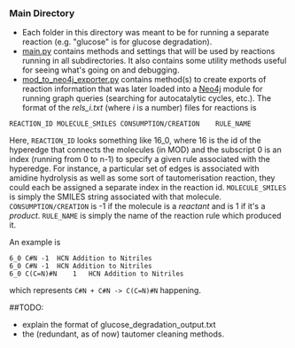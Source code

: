 ### Main Directory
* Each folder in this directory was meant to be for running a separate reaction (e.g. "glucose" is for glucose degradation).
* [main.py](main.py) contains methods and settings that will be used by reactions running in all subdirectories. It also contains some utility methods useful for seeing what's going on and debugging.
* [mod_to_neo4j_exporter.py](mod_to_neo4j_exporter.py) contains method(s) to create exports of reaction information that was later loaded into a [Neo4j](https://neo4j.com/) module for running graph queries (searching for autocatalytic cycles, etc.). The format of the *rels_i.txt* (where *i* is a number) files for reactions is
```
REACTION_ID MOLECULE_SMILES CONSUMPTION/CREATION    RULE_NAME
```
Here, ```REACTION_ID``` looks something like 16_0, where 16 is the id of the hyperedge that connects the molecules (in MOD) and the subscript 0 is an index (running from 0 to n-1) to specify a given rule associated with the hyperedge. For instance, a particular set of edges is associated with amidine hydrolysis as well as some sort of tautomerisation reaction, they could each be assigned a separate index in the reaction id.
```MOLECULE_SMILES``` is simply the SMILES string associated with that molecule.
```CONSUMPTION/CREATION``` is -1 if the molecule is a *reactant* and is 1 if it's a *product*.
```RULE_NAME``` is simply the name of the reaction rule which produced it.

An example is
```
6_0	C#N	-1	HCN Addition to Nitriles
6_0	C#N	-1	HCN Addition to Nitriles
6_0	C(C=N)#N	1	HCN Addition to Nitriles
```
which represents ```C#N + C#N -> C(C=N)#N``` happening.

##TODO:
* explain the format of glucose_degradation_output.txt
* the (redundant, as of now) tautomer cleaning methods.